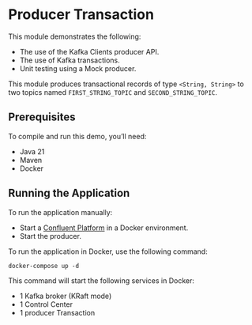# Producer Transaction

This module demonstrates the following:

- The use of the Kafka Clients producer API.
- The use of Kafka transactions.
- Unit testing using a Mock producer.

This module produces transactional records of type `<String, String>` to two topics named `FIRST_STRING_TOPIC`
and `SECOND_STRING_TOPIC`.

## Prerequisites

To compile and run this demo, you’ll need:

- Java 21
- Maven
- Docker

## Running the Application

To run the application manually:

- Start a [Confluent Platform](https://docs.confluent.io/platform/current/quickstart/ce-docker-quickstart.html#step-1-download-and-start-cp) in a Docker environment.
- Start the producer.

To run the application in Docker, use the following command:

```console
docker-compose up -d
```

This command will start the following services in Docker:

- 1 Kafka broker (KRaft mode)
- 1 Control Center
- 1 producer Transaction
